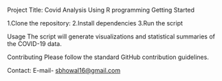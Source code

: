 Project Title: Covid Analysis Using R programming
Getting Started

1.Clone the repository: 
2.Install dependencies
3.Run the script

Usage
The script will generate visualizations and statistical summaries of the COVID-19 data.

Contributing
Please follow the standard GitHub contribution guidelines.

Contact:
E-mail- sbhowal16@gmail.com
